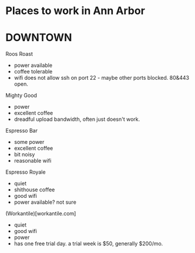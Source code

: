 Places to work in Ann Arbor
===========================


DOWNTOWN
========

Roos Roast
  - power available
  - coffee tolerable
  - wifi does not allow ssh on port 22 - maybe other ports blocked. 80&443 open.

Mighty Good
  - power
  - excellent coffee
  - dreadful upload bandwidth, often just doesn't work.

Espresso Bar
  - some power
  - excellent coffee
  - bit noisy
  - reasonable wifi

Espresso Royale
  - quiet
  - shithouse coffee
  - good wifi
  - power available? not sure

(Workantile)[workantile.com]
- quiet
- good wifi
- power
- has one free trial day. a trial week is $50, generally $200/mo.
